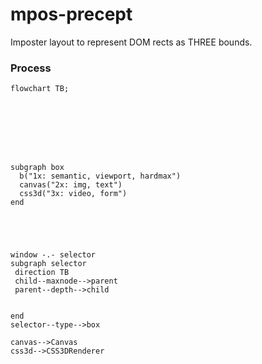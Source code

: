 # mpos-precept
Imposter layout to represent DOM rects as THREE bounds.

### Process
```mermaid
flowchart TB;





  


subgraph box
  b("1x: semantic, viewport, hardmax")
  canvas("2x: img, text")
  css3d("3x: video, form")
end





window -.- selector
subgraph selector
 direction TB
 child--maxnode-->parent
 parent--depth-->child


end
selector--type-->box

canvas-->Canvas
css3d-->CSS3DRenderer



```
